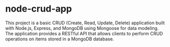 # node-crud-app

This project is a basic CRUD (Create, Read, Update, Delete) application built with Node.js, Express, and MongoDB using Mongoose for data modeling. The application provides a RESTful API that allows clients to perform CRUD operations on items stored in a MongoDB database.
